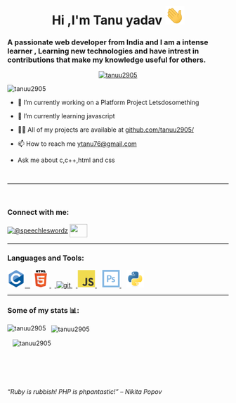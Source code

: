 <h1 align="center">Hi ,I'm Tanu yadav  <img  src="https://raw.githubusercontent.com/ABSphreak/ABSphreak/master/gifs/Hi.gif" width="43px"></h1>

<h3 align="left">A passionate  web developer from India and I am a intense learner ,  Learning new technologies and have intrest  in contributions that make my knowledge useful for others.</h3>


<p align="center"> <a href="https://github.com/ryo-ma/github-profile-trophy"><img src="https://github-profile-trophy.vercel.app/?username=tanuu2905" alt="tanuu2905" /></a> </p>

 <p align="left"> <img src="https://komarev.com/ghpvc/?username=tanuu2905&label=Profile%20views&color=0e75b6&style=flat" alt="tanuu2905" /> </p>

 - 🔭 I’m currently working on a Platform Project Letsdosomething

- 🌱 I’m currently learning javascript 

- 👨‍💻 All of my projects are available at [github.com/tanuu2905/](github.com/tanuu2905)

- 📫 How to reach me ytanu76@gmail.com
 
- Ask me about c,c++,html and css
 <br>
<hr>
<br>
<h3 align="left"> Connect with me:</h3>
<p align="left">
<a href="https://www.instagram.com/speechleswordzz/" target="_blank"><img align="center" src="https://raw.githubusercontent.com/rahuldkjain/github-profile-readme-generator/master/src/images/icons/Social/instagram.svg" alt="@speechleswordz" height="30" width="40" /></a>&nbsp;<a href="https://www.youtube.com/channel/UCCNIqsl_s-yjZJYECon4uWA" target="_blank"><img align="center" src="https://raw.githubusercontent.com/rahuldkjain/github-profile-readme-generator/master/src/images/icons/Social/youtube.svg" alt="" height="30" width="40" /></a>
</p> 
<hr>
<h3 align="left">Languages and Tools:</h3>
<a href="https://www.cprogramming.com/" target="_blank" rel="noreferrer"> <img src="https://raw.githubusercontent.com/devicons/devicon/master/icons/c/c-original.svg" alt="c" width="40" height="40"/> &nbsp;&nbsp;</a> <a href="https://www.w3.org/html/" target="_blank" rel="noreferrer"> <img src="https://raw.githubusercontent.com/devicons/devicon/master/icons/html5/html5-original-wordmark.svg" alt="html5" width="40" height="40"/> </a> &nbsp;&nbsp;<a href="https://git-scm.com/" target="_blank" rel="noreferrer"> <img src="https://www.vectorlogo.zone/logos/git-scm/git-scm-icon.svg" alt="git" width="40" height="40"/> </a> &nbsp;&nbsp;<a href="https://developer.mozilla.org/en-US/docs/Web/JavaScript" target="_blank" rel="noreferrer"> <img src="https://raw.githubusercontent.com/devicons/devicon/master/icons/javascript/javascript-original.svg" alt="javascript" width="40" height="40"/> </a>&nbsp;&nbsp; <a href="https://www.photoshop.com/en" target="_blank" rel="noreferrer"> <img src="https://raw.githubusercontent.com/devicons/devicon/master/icons/photoshop/photoshop-line.svg" alt="photoshop" width="40" height="40"/> </a>&nbsp;&nbsp; <a href="https://www.python.org" target="_blank" rel="noreferrer"> <img src="https://raw.githubusercontent.com/devicons/devicon/master/icons/python/python-original.svg" alt="python" width="40" height="40"/> </a>  
</p>


<hr>
<h3 align="left"> Some of my stats 📊:</h3>


 <p><img align="left" src="https://github-readme-stats.vercel.app/api/top-langs/?username=tanuu2905&theme=midnight-purple" alt="tanuu2905" /></p>
<p>&nbsp;&nbsp;&nbsp;<img align="center" src="https://github-readme-stats.vercel.app/api?username=tanuu2905&show_icons=true&theme=midnight-purple" alt="tanuu2905" /></p>

<p>&nbsp;&nbsp;&nbsp;<img align="center" src="https://github-readme-streak-stats.herokuapp.com/?user=tanuu2905&theme=midnight-purple" alt="tanuu2905" /></p>


<p> &nbsp;&nbsp;&nbsp;<img scr="https://github-readme-stats.vercel.app/api/pin/?username=tanuu2905&repo=https://github.com/tanuu2905/myportfolio"> </p> 
 
<br>
 <br>
 <p>
  <i>“Ruby is rubbish! PHP is phpantastic!”</i>
  <i> – Nikita Popov</i>
 </p>
